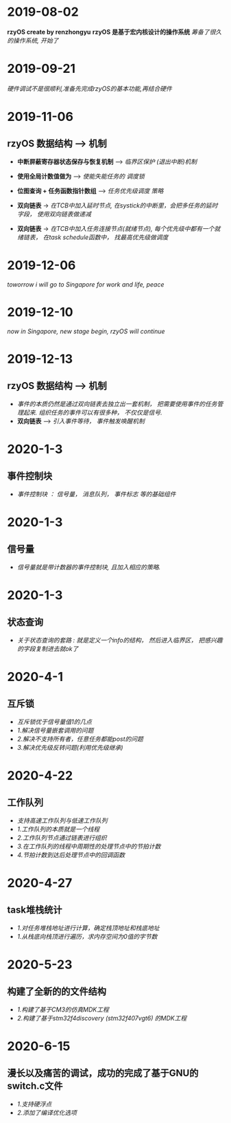 # 2019-08-02
**rzyOS create by renzhongyu**
**rzyOS 是基于宏内核设计的操作系统**
*筹备了很久的操作系统, 开始了*


# 2019-09-21 
*硬件调试不是很顺利,准备先完成rzyOS的基本功能,再结合硬件*


# 2019-11-06 
## rzyOS 数据结构 --> 机制

-	**中断屏蔽寄存器状态保存与恢复机制** --> *临界区保护 (退出中断)机制*

-	**使用全局计数值做为** --> *使能失能任务的 调度锁*

-	**位图查询 + 任务函数指针数组** --> *任务优先级调度 策略*

-	**双向链表** -> *在TCB中加入延时节点, 在systick的中断里，会把多任务的延时字段， 使用双向链表做递减*
-	**双向链表** -> *在TCB中加入任务连接节点(就绪节点), 每个优先级中都有一个就绪链表， 在task schedule函数中， 找最高优先级做调度*


# 2019-12-06
*toworrow i will go to Singapore for work and life, peace*


# 2019-12-10
*now in Singapore, new stage begin, rzyOS will continue*


# 2019-12-13
## rzyOS 数据结构 --> 机制

-	*事件的本质仍然是通过双向链表去独立出一套机制， 把需要使用事件的任务管理起来. 组织任务的事件可以有很多种， 不仅仅是信号.*
-	**双向链表** --> *引入事件等待， 事件触发唤醒机制*


# 2020-1-3
## 事件控制块

-	*事件控制块 ： 信号量， 消息队列， 事件标志 等的基础组件*


# 2020-1-3
## 信号量

-	*信号量就是带计数器的事件控制块, 且加入相应的策略.*


# 2020-1-3
## 状态查询

-	*关于状态查询的套路 : 就是定义一个info的结构， 然后进入临界区， 把感兴趣的字段复制进去就ok了*


# 2020-4-1
## 互斥锁

-	*互斥锁优于信号量值1的几点*
-	*1.解决信号量嵌套调用的问题*
-	*2.解决不支持所有者，任意任务都能post的问题*
-	*3.解决优先级反转问题(利用优先级继承)*


# 2020-4-22
## 工作队列

-	*支持高速工作队列与低速工作队列*
-	*1.工作队列的本质就是一个线程*
-	*2.工作队列节点通过链表进行组织*
-	*3.在工作队列的线程中周期性的处理节点中的节拍计数*
-	*4.节拍计数到达后处理节点中的回调函数*


# 2020-4-27
## task堆栈统计

-	*1.对任务堆栈地址进行计算，确定栈顶地址和栈底地址*
-	*1.从栈底向栈顶进行遍历，求内存空间为0值的字节数*


# 2020-5-23
## 构建了全新的的文件结构

-	*1.构建了基于CM3的仿真MDK工程*
-	*2.构建了基于stm32f4discovery (stm32f407vgt6) 的MDK工程*


# 2020-6-15
## 漫长以及痛苦的调试，成功的完成了基于GNU的switch.c文件

-	*1.支持硬浮点*
-	*2.添加了编译优化选项*
